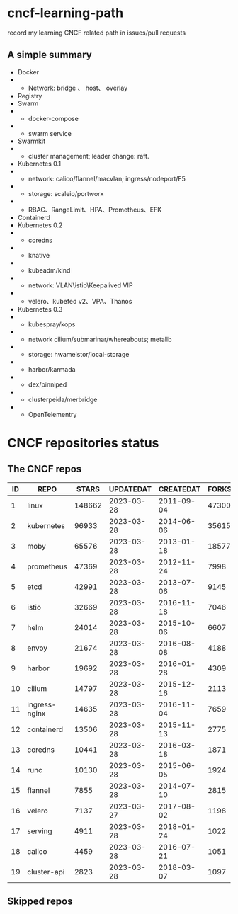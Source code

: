# cncf-learning-path
record my learning CNCF related path in issues/pull requests

## A simple summary
- Docker
- - Network: bridge 、 host、 overlay
- Registry
- Swarm
- - docker-compose
- - swarm service
- Swarmkit
- - cluster management; leader change: raft.
- Kubernetes 0.1
- - network: calico/flannel/macvlan; ingress/nodeport/F5
- - storage: scaleio/portworx
- - RBAC、RangeLimit、HPA、Prometheus、EFK
- Containerd
- Kubernetes 0.2
- - coredns
- - knative
- - kubeadm/kind
- - network: VLAN\istio\Keepalived VIP
- - velero、kubefed v2、VPA、Thanos
- Kubernetes 0.3
- - kubespray/kops
- - network cilium/submarinar/whereabouts; metallb
- - storage: hwameistor/local-storage
- - harbor/karmada
- - dex/pinniped
- - clusterpeida/merbridge
- - OpenTelementry

# CNCF repositories status
<!--START_SECTION:github_repos-->
## The CNCF repos
| ID |     REPO      | STARS  | UPDATEDAT  | CREATEDAT  | FORKSCOUNT |
|----|---------------|--------|------------|------------|------------|
|  1 | linux         | 148662 | 2023-03-28 | 2011-09-04 |      47300 |
|  2 | kubernetes    |  96933 | 2023-03-28 | 2014-06-06 |      35615 |
|  3 | moby          |  65576 | 2023-03-28 | 2013-01-18 |      18577 |
|  4 | prometheus    |  47369 | 2023-03-28 | 2012-11-24 |       7998 |
|  5 | etcd          |  42991 | 2023-03-28 | 2013-07-06 |       9145 |
|  6 | istio         |  32669 | 2023-03-28 | 2016-11-18 |       7046 |
|  7 | helm          |  24014 | 2023-03-28 | 2015-10-06 |       6607 |
|  8 | envoy         |  21674 | 2023-03-28 | 2016-08-08 |       4188 |
|  9 | harbor        |  19692 | 2023-03-28 | 2016-01-28 |       4309 |
| 10 | cilium        |  14797 | 2023-03-28 | 2015-12-16 |       2113 |
| 11 | ingress-nginx |  14635 | 2023-03-28 | 2016-11-04 |       7659 |
| 12 | containerd    |  13506 | 2023-03-28 | 2015-11-13 |       2775 |
| 13 | coredns       |  10441 | 2023-03-28 | 2016-03-18 |       1871 |
| 14 | runc          |  10130 | 2023-03-28 | 2015-06-05 |       1924 |
| 15 | flannel       |   7855 | 2023-03-28 | 2014-07-10 |       2815 |
| 16 | velero        |   7137 | 2023-03-27 | 2017-08-02 |       1198 |
| 17 | serving       |   4911 | 2023-03-28 | 2018-01-24 |       1022 |
| 18 | calico        |   4459 | 2023-03-28 | 2016-07-21 |       1051 |
| 19 | cluster-api   |   2823 | 2023-03-28 | 2018-03-07 |       1097 |



## Skipped repos
<!--END_SECTION:github_repos-->
